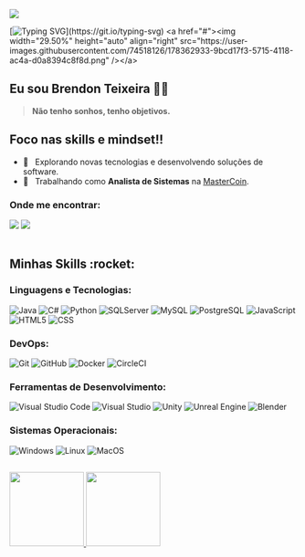 ![](https://komarev.com/ghpvc/?username=jose-uchoa&color=FF7F50)

[![Typing SVG](https://readme-typing-svg.herokuapp.com?font=Titillium+Web&size=26&color=F37021&vCenter=true&multiline=true&width=500&lines=Seja+bem-vindo(a)+ao+meu+perfil+GitHub!)](https://git.io/typing-svg)
<a href="#"><img width="29.50%" height="auto" align="right" src="https://user-images.githubusercontent.com/74518126/178362933-9bcd17f3-5715-4118-ac4a-d0a8394c8f8d.png" /></a>

## Eu sou Brendon Teixeira 💪🏼
> **Não tenho sonhos, tenho objetivos.**

## Foco nas skills e mindset!!

- 📓 &nbsp; Explorando novas tecnologias e desenvolvendo soluções de software.
- 💼 &nbsp; Trabalhando como **Analista de Sistemas** na <a href="https://mastercoin.com.br" target="blank">MasterCoin</a>.

### Onde me encontrar:
           
<div>
<a href="mailto:breendont@gmail.com"><img src="https://img.shields.io/badge/Gmail-333333?style=flat&logo=gmail&logoColor=white" target="_blank"></a>
<a href="https://www.linkedin.com/in/brendon-teixeira/" target="blank"><img src="https://img.shields.io/badge/-LinkedIn-%230077B5?style=flat&logo=linkedin&logoColor=white" target="blank"></a>
</div>
<br>

<h2> Minhas Skills :rocket: </h2>

### Linguagens e Tecnologias:

![Java](https://img.shields.io/badge/-Java-333333?style=flat&logo=java)
![C#](https://img.shields.io/badge/-C%23-333333?style=flat&logo=c-sharp)
![Python](https://img.shields.io/badge/-Python-333333?style=flat&logo=python&logoColor=3776AB)
![SQLServer](https://img.shields.io/badge/-SQLServer-333333?style=flat&logo=sqlserver)
![MySQL](https://img.shields.io/badge/-MySQL-333333?style=flat&logo=mysql)
![PostgreSQL](https://img.shields.io/badge/-PostgreSQL-333333?style=flat&logo=postgresql)
![JavaScript](https://img.shields.io/badge/-JavaScript-333333?style=flat&logo=javascript)
![HTML5](https://img.shields.io/badge/-HTML5-333333?style=flat&logo=HTML5)
![CSS](https://img.shields.io/badge/-CSS-333333?style=flat&logo=CSS3&logoColor=1572B6)

### DevOps:

![Git](https://img.shields.io/badge/-Git-333333?style=flat&logo=git)
![GitHub](https://img.shields.io/badge/-GitHub-333333?style=flat&logo=github)
![Docker](https://img.shields.io/badge/-Docker-333333?style=flat&logo=docker)
![CircleCI](https://img.shields.io/badge/-CircleCI-333333?style=flat&logo=circleci)

### Ferramentas de Desenvolvimento:

![Visual Studio Code](https://img.shields.io/badge/-Visual%20Studio%20Code-333333?style=flat&logo=visual-studio-code&logoColor=007ACC)
![Visual Studio](https://img.shields.io/badge/-Visual%20Studio-333333?style=flat&logo=visual-studio&logoColor=5C2D91)
![Unity](https://img.shields.io/badge/-Unity-333333?style=flat&logo=unity&logoColor=FFFFFF)
![Unreal Engine](https://img.shields.io/badge/-Unreal%20Engine-333333?style=flat&logo=unreal-engine&logoColor=FFFFFF)
![Blender](https://img.shields.io/badge/-Blender-333333?style=flat&logo=blender&logoColor=F5792A)

### Sistemas Operacionais:

![Windows](https://img.shields.io/badge/-Windows-333333?style=flat&logo=windows)
![Linux](https://img.shields.io/badge/-Linux-333333?style=flat&logo=linux)
![MacOS](https://img.shields.io/badge/-MacOS-333333?style=flat&logo=macos)

##

<div>
<a href="https://github.com/BreendonT">
<img height="130em" src="https://github-readme-stats.vercel.app/api/top-langs/?username=BreendonT&layout=compact&langs_count=7&theme=dracula"/>
<img height="130em" src="https://github-readme-stats.vercel.app/api?username=BreendonT&show_icons=true&theme=dracula&include_all_commits=true&count_private=true"/>
</div>
